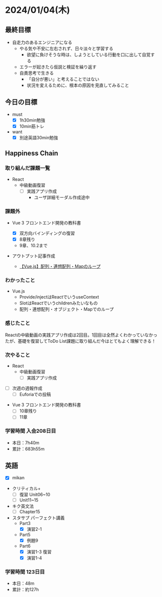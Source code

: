 # 2024/01/04(木)

## 最終目標

- 自走力のあるエンジニアになる
  - やる気や不安に左右されず、日々淡々と学習する
    - 欲望に負けそうな時は、しようとしている行動を口に出して自覚する
  - エラーが起きたら仮説と検証を繰り返す
  - 自責思考で生きる
    - 「自分が悪い」と考えることではない
    - 状況を変えるために、根本の原因を見直してみること

## 今日の目標

- must
  - [x] 1h30min勉強
  - [x] 10min筋トレ

- want
  - [x] 別途英語30min勉強

## Happiness Chain

### 取り組んだ課題一覧

- React
  - 中級動画復習
    - [ ] 実践アプリ作成
      - ユーザ詳細モーダル作成途中

### 課題外

- Vue 3 フロントエンド開発の教科書
  - [x] 双方向バインディングの復習
  - [x] 8章残り
  - 9章、10.2まで

- アウトプット記事作成
  - [【Vue.js】配列・連想配列・Mapのループ](https://qiita.com/wsigma21/items/5342908b7bb18d249d71)

### わかったこと

- Vue.js
  - Provide/injectはReactでいうuseContext
  - SlotはReactでいうchildrenみたいなもの
  - 配列・連想配列・オブジェクト・Mapでのループ

### 感じたこと

Reactの中級動画の実践アプリ作成は2回目。1回目は全然よくわかっていなかったが、基礎を復習してToDo List課題に取り組んだ今はとてもよく理解できる！

### 次やること

- React
  - 中級動画復習
    - [ ] 実践アプリ作成

- [ ] 次週の週報作成
  - [ ] Euforiaでの投稿

- Vue 3 フロントエンド開発の教科書
  - [ ] 10章残り
  - [ ] 11章

### 学習時間 入会208日目

- 本日：7h40m
- 累計：683h55m

## 英語

- [x] mikan
- クリティカル+
  - [ ] 復習 Unit06~10
  - [ ] Unit11~15

- キク英文法
  - [ ] Chapter15

- スタサプ パーフェクト講義
  - Part3
    - [x] 演習2-1
  - Part5
    - [x] 例題9
  - Part6
    - [x] 演習1-3 復習
    - [x] 演習1-4

### 学習時間 123日目

- 本日：48m
- 累計：約127h
